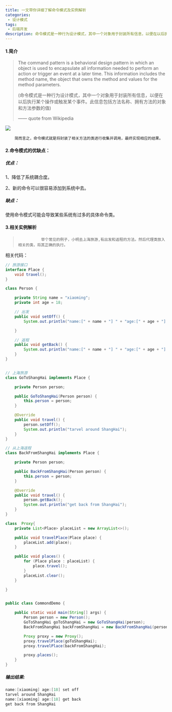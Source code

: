 ```yaml
---
title: 一文带你详细了解命令模式及实例解析
categories:
 - 设计模式
tags:
 - 后端开发
description: 命令模式是一种行为设计模式，其中一个对象用于封装所有信息，以便在以后执行某个操作或触发某个事件。此信息包括方法名称、拥有方法的对象和方法参数的值...
---
```


#### 1.简介

> The command pattern is a behavioral design pattern in which an object is used to encapsulate all information needed to perform an action or trigger an event at a later time. This information includes the method name, the object that owns the method and values for the method parameters.
>
> (命令模式是一种行为设计模式，其中一个对象用于封装所有信息，以便在以后执行某个操作或触发某个事件。此信息包括方法名称、拥有方法的对象和方法参数的值)
>
> —— quote from Wikipedia

![](https://s2.ax1x.com/2020/01/17/lzPIde.png)

		简而言之，命令模式就是将封装了相关方法的类进行收集并调用，最终实现相应的结果。

#### 2.命令模式的优缺点：

##### **优点：**

 1、降低了系统耦合度。

 2、新的命令可以很容易添加到系统中去。

##### **缺点：**

使用命令模式可能会导致某些系统有过多的具体命令类。

#### 3.相关实例解析

> 				举个常见的例子，小明去上海旅游,有出发和返程的方法。然后代理类放入相关的类，将其正确的执行。

相关代码：

```java
// 旅游接口
interface Place {
    void travel();
}

class Person {

    private String name = "xiaoming";
    private int age = 18;

    // 出发
    public void setOff() {
        System.out.println("name:[" + name + "] " + "age:[" + age + "] " + "set off");

    }

    // 返程
    public void getBack() {
        System.out.println("name:[" + name + "] " + "age:[" + age + "] " + "get back");
    }
}


// 上海旅游
class GoToShangHai implements Place {

    private Person person;

    public GoToShangHai(Person person) {
        this.person = person;
    }

    @Override
    public void travel() {
        person.setOff();
        System.out.println("tarvel around ShangHai");
    }
}

// 从上海返程
class BackFromShangHai implements Place {

    private Person person;

    public BackFromShangHai(Person person) {
        this.person = person;
    }

    @Override
    public void travel() {
        person.getBack();
        System.out.println("get back from ShangHai");
    }
}

class  Proxy{
    private List<Place> placeList = new ArrayList<>();

    public void travelPlace(Place place) {
        placeList.add(place);
    }

    public void places() {
        for (Place place : placeList) {
            place.travel();
        }
        placeList.clear();
    }

}


public class CommondDemo {

    public static void main(String[] args) {
        Person person = new Person();
        GoToShangHai goToShangHai = new GoToShangHai(person);
        BackFromShangHai backFromShangHai = new BackFromShangHai(person);

        Proxy proxy = new Proxy();
        proxy.travelPlace(goToShangHai);
        proxy.travelPlace(backFromShangHai);

        proxy.places();
    }
}
```

##### 输出结果:

```java
name:[xiaoming] age:[18] set off
tarvel around ShangHai
name:[xiaoming] age:[18] get back
get back from ShangHai
```





 



